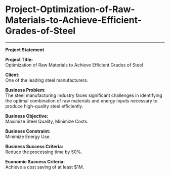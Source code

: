 # Project-Optimization-of-Raw-Materials-to-Achieve-Efficient-Grades-of-Steel

---

**Project Statement**

**Project Title:**  
Optimization of Raw Materials to Achieve Efficient Grades of Steel

**Client:**  
One of the leading steel manufacturers.

**Business Problem:**  
The steel manufacturing industry faces significant challenges in identifying the optimal combination of raw materials and energy inputs necessary to produce high-quality steel efficiently.

**Business Objective:**  
Maximize Steel Quality, Minimize Costs.

**Business Constraint:**  
Minimize Energy Use.

**Business Success Criteria:**  
Reduce the processing time by 50%.

**Economic Success Criteria:**  
Achieve a cost saving of at least $1M.
